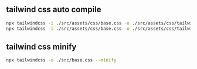 ## tailwind css auto compile

```bash
npx tailwindcss -i ./src/assets/css/base.css -o ./src/assets/css/tailwind.css --watch
npx tailwindcss -i ./src/assets/css/base.css -o ./src/assets/css/tailwind.css -w
```

## tailwind css minify

```bash
npx tailwindcss -o ./src/base.css --minify
```
